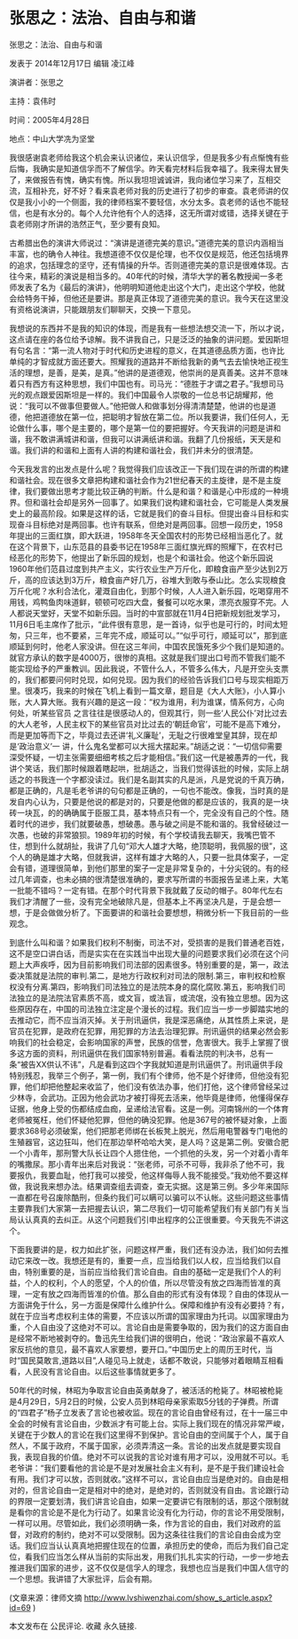 # 张思之：法治、自由与和谐

张思之：法治、自由与和谐

发表于 2014年12月17日 编辑 凌江峰

演讲者：张思之

主持：袁伟时

时间：2005年4月28日

地点：中山大学冼为坚堂

我很感谢袁老师给我这个机会来认识诸位，来认识信孚，但是我多少有点惭愧有些后悔，我确实是知道信孚而不了解信孚。昨天看完材料后我幸福了。我来得太冒失了，来做报告有愧，确实有愧。所以我坦坦诚诚讲，我向诸位学习来了，互相交流，互相补充，好不好？看来袁老师对我的历史进行了初步的审查。袁老师讲的仅仅是我小小的一个侧面，我的律师档案不要轻信，水分太多。袁老师的话也不能轻信，也是有水分的。每个人允许他有个人的选择，这无所谓对或错，选择关键在于袁老师刚才所讲的浩然正气，至少要有良知。

古希腊出色的演讲大师说过：“演讲是道德完美的意识。”道德完美的意识内涵相当丰富，也的确令人神往。我想道德不仅仅是伦理，也不仅仅是规范，他还包括境界的追求，包括理念的坚守，还有情操的升华。否则道德完美的意识是很难体现。古往今来，精彩的演说是相当多的。40年代的时候，清华大学的著名教授闻一多老师发表了名为《最后的演讲》，他明明知道他走出这个大门，走出这个学校，他就会给特务干掉，但他还是要讲。那是真正体现了道德完美的意识。我今天在这里没有资格说演讲，只能跟朋友们聊聊天，交换一下意见。

我想说的东西并不是我的知识的体现，而是我有一些想法想交流一下，所以才说，这点请在座的各位给予谅解。我不讲我自己，只是泛泛的抽象的讲问题。爱因斯坦有句名言：“第一流人物对于时代和历史进程的意义，在其道德品质方面，也许比单纯的才智成就方面还要大。照耀我的道路并不断给我新的勇气去去愉快地正视生活的理想，是善，是美，是真。”他讲的是道德观，他崇尚的是真善美。这并不意味着只有西方有这种思想，我们中国也有。司马光：“德胜于才谓之君子。”我想司马光的观点跟爱因斯坦是一样的。我们中国最令人崇敬的一位总书记胡耀邦，他说：“我可以不做事但要做人。”他把做人和做事划分得清清楚楚，他讲的也是道德，他把道德放在第一位，把聪明才智放在第二位。所以我要讲，我们任何人，无论做什么事，哪个是主要的，哪个是第一位的要把握好。今天我讲的问题是讲和谐，我不敢讲满城讲和谐，但我可以讲满纸讲和谐。我翻了几份报纸，天天是和谐。我们讲的和谐和上面有人讲的构建和谐社会，我们并未分的很清楚。

今天我发言的出发点是什么呢？我觉得我们应该改正一下我们现在讲的所谓的构建和谐社会。现在很多文章把构建和谐社会作为21世纪春天的主旋律，是不是主旋律，我们要做出思考才能比较正确的判断。什么是和谐？和谐是心中形成的一种境界。但和谐社会却是另外一回事了。如果我们说构建和谐社会，它可能是人类发展史上的最高阶段。如果是这样的话，它就是我们的奋斗目标。但提出奋斗目标和实现奋斗目标绝对是两回事。也许有联系，但绝对是两回事。回想一段历史，1958年提出的三面红旗，即大跃进，1958年冬天全国农村的形势已经相当恶化了。就在这个背景下，山东范县的县委书记在1958年三面红旗光辉的照耀下，在农村已经恶化的形势下，他提出了新乐园的规划，也是个和谐社会。他这个新乐园说1960年他们范县过度到共产主义，实行农业生产万斤化，即粮食亩产至少达到2万斤，高的应该达到3万斤，粮食亩产好几万，谷堆大到敢与泰山比。怎么实现粮食万斤化呢？水利合法化，灌溉自由化，到那个时候，人人进入新乐园，吃喝穿用不用钱，鸡鸭鱼肉味道鲜，顿顿可吃四大盘，餐餐可以吃水果，漂亮衣服穿不完。人人都说天堂好，天堂不如新乐园。当时的中宣部就在11月4日把新规划批发学习，11月6日毛主席作了批示，“此件很有意思，是一首诗，似乎也是可行的，时间太短匆，只三年，也不要紧，三年完不成，顺延可以。”“似乎可行，顺延可以”，那到底顺延到何时，他老人家没讲。但在这三年间，中国农民饿死多少个我们是知道的。就官方承认的数字是4000万，很惨的真相。这就是我们提出口号而不管我们能不能实现给予的严重教训。因此我说，不管什么人，不管多么伟大，凡是开空头支票的，我们都要问何时兑现，如何兑现。因为我们的经验告诉我们口号与现实相距万里。很凑巧，我来的时候在飞机上看到一篇文章，题目是《大人大账》，小人算小账，大人算大账。我有兴趣的是这一段：“权为谁用，利为谁谋，情系何方，心向何处，听某些官员 之言往往是很感动人的，但观其行，则一些‘人民公仆’对比过去的大人老爷，人民主权下的某些官员对比过去的‘朝廷命官’，可能不是高下难分，而是更加等而下之，毕竟过去还讲‘礼义廉耻’，无耻之行很难堂皇其辞，现在却是‘政治意义’一 讲，什么鬼名堂都可以大摇大摆起来。”胡适之说：“一切信仰需要深受怀疑，一切主张需要细细考核之后才能相信。”我们这一代是被愚弄的一代，我讲个笑话，我们那时候跟着瞎起哄，批胡适之，当我们觉得该批的时候，实际上胡适之的书我连一个字都没读过。我们是名副其实的凡是派，凡是党说的千真万确，都是正确的，凡是毛老爷讲的句句都是正确的，一句也不能改。像我，当时真的是发自内心认为，只要是他说的都是对的，只要是他做的都是应该的，我真的是一块砖一块瓦，的的确确属于臣服工具，基本特点只有一个，完全没有自己的个性。随着时代的进步，我们就要破愚，想破愚。愚与破之间是不能和谐的。我曾经破过一次愚，也破的非常狼狈。1989年初的时候，有个学校请我去聊天，我嘴巴管不住，想到什么就胡扯，我讲了几句“邓大人雄才大略，绝顶聪明，我佩服的很”，这个人的确是雄才大略，但就我讲，这样有雄才大略的人，只要一批具体案子，一定会有错，道理很简单，到他们那里的案子一定是非常复杂的，十分尖锐的。有的经过几年调查，也未必搞的很清楚很准确的，要求写所谓的书面报告呈递上来，大笔一批能不错吗？一定有错。在那个时代背景下我就戴了反动的帽子。80年代左右我们才清醒了一些，没有完全地破除凡是，但基本上不再坚决凡是，于是会想一想，于是会做做分析了。下面要讲的和谐社会要想想，稍微分析一下我目前的一些观念。

到底什么叫和谐？如果我们权利不制衡，司法不对，受损害的是我们普通老百姓，这不是空口讲白话，而是实实在在实践当中出现大量的问题要求我们必须在这个问题上大声疾呼，因为目前影响我们司法部的因素很多。特别重要的是，第一，政法委决策就是法院的审判.第二，是地方行政权利对司法的限制.第三，审判权和检察权没有分离.第四，影响我们司法独立的是法院本身的腐化腐败.第五，影响我们司法独立的是法院法官素质不高，或文盲，或法盲，或流氓，没有独立思想。因为这些原因存在，中国的司法独立注定是个漫长的过程。我们应当一步一步脚踏实地的去推动它，而不应当消灭掉。关于刑讯逼供，我是深恶痛绝，从其性质上来说，是官员在犯罪，是政府在犯罪，用犯罪的方法去治理犯罪。刑讯逼供的结果必然会影响我们的社会稳定，会影响国家的声誉，民族的信誉，危害很大。我手上掌握了很多这方面的资料，刑讯逼供在我们国家特别普遍。看看法院的判决书，总有一条“被告XX供认不讳”，凡是看到这四个字我就知道是刑讯逼供了。刑讯逼供手段特别残忍，我举三个例子，第一例，我们有个律师，他不是个好律师，但他没有犯罪，他们却把他整起来收监了，他们没有依法办事，他们打他，这个律师曾经呆过少林寺，会武功。正因为他会武功才被打得死去活来，他毕竟是律师，他懂得保存证据，他身上受的伤都结成血痂，呈递给法官看。这是一例。河南锦州的一个体育老师被冤枉，他们怀疑他犯罪，但他的确没犯罪。他是367号的被怀疑对象，上面要求368号必须破案，他们把那老师绑在长板凳上脱光，然后用电警器专门电他的生殖器官，这边狂叫，他们在那边举杯哈哈大笑，是人吗？这是第二例。安徽合肥一个小青年，那刑警大队长让四个人摁住他，一个抓他的头发，另一个对着小青年的嘴撒尿。那小青年出来后对我说：“张老师，可杀不可辱，我非杀了他不可，我要报仇，我要血耻，他打我可以接受，他这样侮辱人我不能接受。”我劝他不要这样做，我说我来想办法。结果调查组去调查，查无实据。这是第三例。多少年来国际一直都在号召废除酷刑，但条约我们可以瞒可以骗可以不认帐。这些问题这些事情主要靠我们大家第一去把握去认识，第二尽我们一切可能希望我们有关部门有关当局认认真真的去纠正。从这个问题我们引申出程序的公正很重要。今天我先不讲这个。

下面我要讲的是，权力如此扩张，问题这样严重，我们还有没办法，我们如何去推动它来改一改。我想还是有的，重要一点，应当给我们以人权，应当给我们以自由，特别重要的是，当前应当给我们言论自由。自由的基础一定是我们个人的利益，个人的权利，个人的愿望，个人的价值，所以尽管没有放之四海而皆准的真理，一定有放之四海而皆准的价值。那么自由的形式有没有体现？自由的体现从一方面讲免于什么，另一方面是保障什么维护什么。保障和维护有没有必要持？有，就在于应当考虑权利主体的需要，不应该以所谓的国家理由为托词。以国家理由为重，个人自由没了这绝对不可以。言论自由是需要争取的，因为我们的这方面自由是经常不断地被剥夺的。鲁迅先生给我们讲的很明白，他说：“政治家最不喜欢人家反抗他的意见，最不喜欢人家要想，要开口。”中国历史上的周历王时代，当时“国民莫敢言,道路以目”,人碰见马上就走，话都不敢说，只能够对着眼睛互相看看，人民没有言论自由。以后这些事情就更多了。

50年代的时候，林昭为争取言论自由英勇献身了，被活活的枪毙了。林昭被枪毙是4月29日，5月2日的时候，公安人员到林昭母亲家索取5分钱的子弹费。所谓的“四君子”杨子立发表了言论也被收监。现在的言论自由曾经有过，在十一届三中全会的时候有言论自由，少数派才有可能上台。实际上我们现在的情况非常严峻，关键在于少数人的言论在我们这里得不到保护。言论自由的空间属于个人，属于自然人，不属于政府，不属于国家，必须弄清这一条。言论的出发点就是要实现自我，表现自我的价值。绝对不可以说我的言论对谁有用才可以，没用就不可以。毛老爷讲：“我们要看他的言论是不是对发展社会主义有利，是不是于我们建设社会有用。我们才可以放，否则就收。”这样不可以，言论自由应当是绝对的。自由是相对的，但言论自由一定是相对中的绝对，是绝对的，否则就没有自由。言论跟行动的界限一定要划清，我们讲言论自由，如果一定要讲它有限制的话，那这个限制就是看你的言论是不是化为行动了。如果言论没有化为行动，你的言论不用受限制，一样可以用。尽管如此，我们必须明确一条，作为言论的自由，我们对政府的监督，对政府的制约，绝对不可以受限制。因为这条往往我们的言论自由会成为空话。我们应当认认真真地把握住现在的位置，承担历史的使命，而后为我们自己定位，看我们应当怎么样从当前的实际出发，用我们扎扎实实的行动，一步一步地去推进我们国家的进步，这不仅仅是信孚人的理念，我想也应当是我们中国人信守的一个思想。我讲错了大家批评，后会有期。

(文章来源：律师文摘 http://www.lvshiwenzhai.com/show_s_article.aspx?id=69 )

本文发布在 公民评论. 收藏 永久链接.